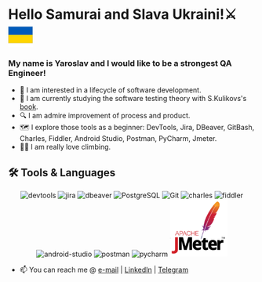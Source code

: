 # Hello Samurai and Slava Ukraini!⚔️ <img alt="UA" align="center" width="50px" height="50px" src="https://github.com/Desgarron/Desgarron/blob/main/asset/flag-ukrainepng.png" />

### My name is Yaroslav and I would like to be a strongest QA Engineer!
- 👀 I am interested in a lifecycle of software development.
- 🌱 I am currently studying the software testing theory with S.Kulikovs's [book](https://svyatoslav.biz/software_testing_book/).
- 🔍 I am admire improvement of process and product.
- 🗺️ I explore those tools as a beginner: DevTools, Jira, DBeaver, GitBash, Charles, Fiddler, Android Studio, Postman, PyCharm, Jmeter.
- 🧗‍♂️ I am really love climbing.

## :hammer_and_wrench: Tools & Languages
<!-- main_page_length: 846px, img_spacing: 4px -->
<div align="center">
	<img alt="devtools" width="117px" src="https://user-images.githubusercontent.com/89486551/143319750-2f729405-4b8a-4f73-8e16-b5c7780517fc.png" />
	<img alt="jira" width="117px" src="https://user-images.githubusercontent.com/89486551/153722743-407bd6dd-f5bc-4b1a-8875-13969c69b517.png" />
	<img alt="dbeaver" width="117px" src="https://user-images.githubusercontent.com/89486551/143319757-0bbd31ce-7860-447a-9571-504653849d0b.png" />
	<img alt="PostgreSQL" width="117px" src="https://user-images.githubusercontent.com/89486551/143319773-17f2e07b-8dc2-4f02-9b60-e9f0b421ce06.png" />
	<img alt="Git" width="117px" src="https://user-images.githubusercontent.com/89486551/143319775-c711ac23-04f8-44dd-9a0b-ea3698467e9e.png" />
	<img alt="charles" width="117px" src="https://user-images.githubusercontent.com/89486551/143319787-e5eb9aa4-5b57-454f-b903-64282274af76.png" />
	<img alt="fiddler" width="117px" src="https://user-images.githubusercontent.com/89486551/143319792-72034e75-f2fe-4589-b741-6f21a2433a71.png" />
	<img alt="android-studio" width="117px" src="https://user-images.githubusercontent.com/89486551/143319797-01713acf-1cc6-49c9-ae92-d520d55cef17.png" />
	<img alt="postman" width="117px" src="https://user-images.githubusercontent.com/89486551/143319803-99550e9f-bdde-4354-b38a-a3aa8ffc9a77.png" />
	<img alt="pycharm" width="117px" src="https://user-images.githubusercontent.com/89486551/143319814-3645ca4a-c3cc-4958-aa5b-ff27b47d704c.png" />
	<img alt="JMeter" width="117px" src="https://github.com/Desgarron/Desgarron/blob/main/asset/Jmeter.jpg" />
</div>

- 📫 You can reach me @ [e-mail][email] | [LinkedIn][in] | [Telegram][tg]

[email]: <mailto:nahornyi.y@gmail.com>
[in]: <https://www.linkedin.com/in/nahornyi-yaroslav/>
[tg]: <https://t.me/Desgar>
